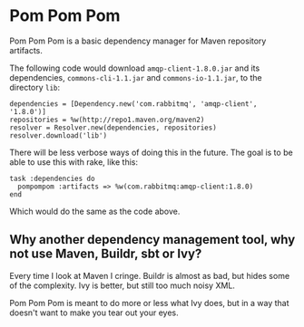 # Pom Pom Pom

Pom Pom Pom is a basic dependency manager for Maven repository artifacts.

The following code would download `amqp-client-1.8.0.jar` and its dependencies, `commons-cli-1.1.jar` and `commons-io-1.1.jar`, to the directory `lib`:

    dependencies = [Dependency.new('com.rabbitmq', 'amqp-client', '1.8.0')]
    repositories = %w(http://repo1.maven.org/maven2)
    resolver = Resolver.new(dependencies, repositories)
    resolver.download('lib')
    
There will be less verbose ways of doing this in the future. The goal is to be able to use this with rake, like this:

    task :dependencies do
      pompompom :artifacts => %w(com.rabbitmq:amqp-client:1.8.0)
    end
    
Which would do the same as the code above.

## Why another dependency management tool, why not use Maven, Buildr, sbt or Ivy?

Every time I look at Maven I cringe. Buildr is almost as bad, but hides some of the complexity. Ivy is better, but still too much noisy XML.

Pom Pom Pom is meant to do more or less what Ivy does, but in a way that doesn't want to make you tear out your eyes.

